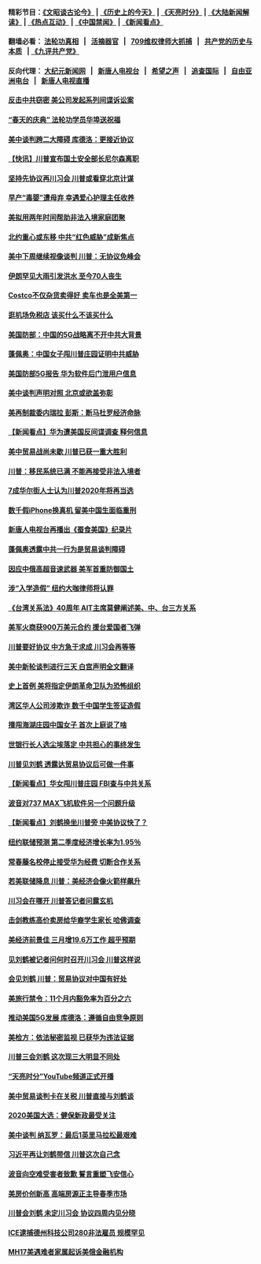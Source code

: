 #### 精彩节目：[《文昭谈古论今》](http://134.209.198.168/wenzhao) | [《历史上的今天》](http://134.209.198.168/today-in-history) | [《天亮时分》](http://134.209.198.168/tianliang) | [《大陆新闻解读》](http://134.209.198.168/ntdtv-comedy) | [《热点互动》](http://134.209.198.168/ntdtv-rdhd)  | [《中国禁闻》](http://134.209.198.168/ntdtv-news) | [《新闻看点》](http://134.209.198.168/news-insight) 

  #### 翻墙必看： [法轮功真相](http://134.209.198.168:10000/videos/truth.html) &nbsp;&nbsp;|&nbsp;&nbsp; [活摘器官](http://134.209.198.168:10000/videos/res/Organs/) &nbsp;&nbsp;|&nbsp;&nbsp; [709维权律师大抓捕](http://134.209.198.168:10000/videos/709/) &nbsp;&nbsp;|&nbsp;&nbsp; [共产党的历史与本质](http://134.209.198.168:10000/videos/ccp.html) &nbsp;&nbsp;| [《九评共产党》](http://134.209.198.168:10000/videos/jiuping/) 

#### 反向代理： [大纪元新闻网](http://134.209.198.168:10080/) &nbsp;&nbsp;|&nbsp;&nbsp; [新唐人电视台](http://134.209.198.168:8000/) &nbsp;&nbsp;|&nbsp;&nbsp; [希望之声](http://134.209.198.168:8200/) &nbsp;&nbsp;|&nbsp;&nbsp; [追查国际](http://134.209.198.168:10010/) &nbsp;&nbsp;|&nbsp;&nbsp; [自由亚洲电台](http://134.209.198.168:9800/) &nbsp;&nbsp;|&nbsp;&nbsp; [新唐人电视直播](http://134.209.198.168/) 

#### [反击中共窃密 美公司发起系列间谍诉讼案](../pages/nsc412/n11170256.md?t=04080937) 

#### [“春天的庆典” 法轮功学员华埠送祝福](../pages/nsc412/n11170771.md?t=04080937) 

#### [美中谈判跨二大障碍 库德洛：更接近协议](../pages/nsc412/n11170145.md?t=04080937) 

#### [【快讯】川普宣布国土安全部长尼尔森离职](../pages/nsc412/n11169978.md?t=04080937) 

#### [坚持先协议再川习会 川普或看穿北京计谋](../pages/nsc412/n11169964.md?t=04080937) 

#### [早产“毒婴”遭母弃 幸遇爱心护理主任收养](../pages/nsc412/n11169818.md?t=04080937) 

#### [美拟用两年时间帮助非法入境家庭团聚](../pages/nsc412/n11169536.md?t=04080937) 

#### [北约重心或东移 中共“红色威胁”成新焦点](../pages/nsc412/n11169198.md?t=04080937) 

#### [美中下周继续视像谈判 川普：无协议免峰会](../pages/nsc412/n11168551.md?t=04080937) 

#### [伊朗罕见大雨引发洪水 至今70人丧生](../pages/nsc412/n11169035.md?t=04080937) 

#### [Costco不仅杂货卖得好 卖车也是全美第一](../pages/nsc412/n11164486.md?t=04080937) 

#### [逛机场免税店 该买什么不该买什么](../pages/nsc412/n11168288.md?t=04080937) 

#### [美国防部：中国的5G战略离不开中共大背景](../pages/nsc412/n11168214.md?t=04080937) 

#### [蓬佩奥：中国女子闯川普庄园证明中共威胁](../pages/nsc412/n11168126.md?t=04080937) 

#### [美国防部5G报告 华为软件后门泄用户信息](../pages/nsc412/n11168153.md?t=04080937) 

#### [美中谈判声明对照 北京或欲盖弥彰](../pages/nsc412/n11168143.md?t=04080937) 

#### [美再制裁委内瑞拉 彭斯：断马杜罗经济命脉](../pages/nsc412/n11167969.md?t=04080937) 

#### [【新闻看点】华为遭美国反间谍调查 释何信息](../pages/nsc412/n11167915.md?t=04080937) 

#### [美中贸易战尚未歇 川普已获一重大胜利](../pages/nsc412/n11167947.md?t=04080937) 

#### [川普：移民系统已满 不能再接受非法入境者](../pages/nsc412/n11167718.md?t=04080937) 

#### [7成华尔街人士认为川普2020年将再当选](../pages/nsc412/n11167775.md?t=04080937) 

#### [数千假iPhone换真机 留美中国生面临重刑](../pages/nsc412/n11167737.md?t=04080937) 

#### [新唐人电视台再播出《蚕食美国》纪录片](../pages/nsc412/n11166312.md?t=04080937) 

#### [蓬佩奥透露中共一行为是贸易谈判障碍](../pages/nsc412/n11166358.md?t=04080937) 

#### [因应中俄高超音速武器 美军首重防御国土](../pages/nsc412/n11167230.md?t=04080937) 

#### [涉“入学造假” 纽约大咖律师将认罪](../pages/nsc412/n11167266.md?t=04080937) 

#### [《台湾关系法》40周年 AIT主席莫健阐述美、中、台三方关系](../pages/nsc412/n11167036.md?t=04080937) 

#### [美军火商获900万美元合约 援台爱国者飞弹](../pages/nsc412/n11166997.md?t=04080937) 

#### [川普要好协议 中方急于求成 川习会再等等](../pages/nsc412/n11166377.md?t=04080937) 

#### [美中新轮谈判进行三天 白宫声明全文翻译](../pages/nsc412/n11166575.md?t=04080937) 

#### [史上首例 美将指定伊朗革命卫队为恐怖组织](../pages/nsc412/n11166521.md?t=04080937) 

#### [湾区华人公司涉欺诈 数千中国学生签证造假](../pages/nsc412/n11166354.md?t=04080937) 

#### [擅闯海湖庄园中国女子 首次上庭说了啥](../pages/nsc412/n11165954.md?t=04080937) 

#### [世银行长人选尘埃落定 中共担心的事终发生](../pages/nsc412/n11166186.md?t=04080937) 

#### [川普见刘鹤 透露达贸易协议后可做一件事](../pages/nsc412/n11165935.md?t=04080937) 

#### [【新闻看点】华女闯川普庄园 FBI查与中共关系](../pages/nsc412/n11165888.md?t=04080937) 

#### [波音对737 MAX飞机软件另一个问题升级](../pages/nsc412/n11165932.md?t=04080937) 

#### [【新闻看点】刘鹤换坐川普旁 中美协议快了？](../pages/nsc412/n11165582.md?t=04080937) 

#### [纽约联储预测 第二季度经济增长率为1.95％](../pages/nsc412/n11165830.md?t=04080937) 

#### [常春藤名校停止接受华为经费 切断合作关系](../pages/nsc412/n11165958.md?t=04080937) 

#### [若美联储降息 川普：美经济会像火箭样飙升](../pages/nsc412/n11165715.md?t=04080937) 

#### [川习会在哪开 川普答记者问露玄机](../pages/nsc412/n11165787.md?t=04080937) 

#### [击剑教练高价卖房给华裔学生家长 哈佛调查](../pages/nsc412/n11165525.md?t=04080937) 

#### [美经济前景佳 三月增19.6万工作 超乎预期](../pages/nsc412/n11165576.md?t=04080937) 

#### [见刘鹤被记者问何时召开川习会 川普这样说](../pages/nsc412/n11165405.md?t=04080937) 

#### [会见刘鹤 川普：贸易协议对中国有好处](../pages/nsc412/n11165221.md?t=04080937) 

#### [美旅行禁令：11个月内豁免率为百分之六](../pages/nsc412/n11165206.md?t=04080937) 

#### [推动美国5G发展 库德洛：遵循自由竞争原则](../pages/nsc412/n11164952.md?t=04080937) 

#### [美检方：依法秘密监视 已获华为违法证据](../pages/nsc412/n11163689.md?t=04080937) 

#### [川普三会刘鹤 这次现三大明显不同处](../pages/nsc412/n11164524.md?t=04080937) 

#### [“天亮时分”YouTube频道正式开播](../pages/nsc412/n11164551.md?t=04080937) 

#### [美中贸易谈判卡在关税 川普直接与刘鹤谈](../pages/nsc412/n11164483.md?t=04080937) 

#### [2020美国大选：健保新政最受关注](../pages/nsc412/n11164429.md?t=04080937) 

#### [美中谈判 纳瓦罗：最后1英里马拉松最艰难](../pages/nsc412/n11164249.md?t=04080937) 

#### [习近平再让刘鹤带信 川普这次自己念](../pages/nsc412/n11164167.md?t=04080937) 

#### [波音向空难受害者致歉 誓言重塑飞安信心](../pages/nsc412/n11163996.md?t=04080937) 

#### [美房价创新高 高端房源正主导春季市场](../pages/nsc412/n11163828.md?t=04080937) 

#### [川普会刘鹤 未定川习会 协议四周内见分晓](../pages/nsc412/n11163844.md?t=04080937) 

#### [ICE逮捕德州科技公司280非法雇员 规模罕见](../pages/nsc412/n11163807.md?t=04080937) 

#### [MH17美遇难者家属起诉美俄金融机构](../pages/nsc412/n11163426.md?t=04080937) 


